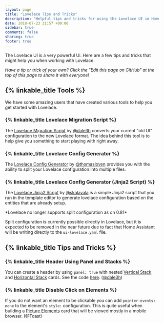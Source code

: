 ```yaml
---
layout: page
title: "Lovelace Tips and Tricks"
description: "Helpful tips and tricks for using the Lovelace UI in Home Assistant."
date: 2018-07-23 21:57 +00:00
sidebar: true
comments: false
sharing: true
footer: true
---
```


The Lovelace UI is a very powerful UI. Here are a few tips and tricks that
might help you when working with Lovelace.

*Have a tip or trick of your own? Click the "Edit this page on GitHub" at the
top of this page to share it with everyone!*

## {% linkable_title Tools %}

We have some amazing users that have created various tools to help you get
started with Lovelace.

### {% linkable_title Lovelace Migration Script %}

The [Lovelace Migration Script][migration-script] by [@dale3h] converts your
current "old UI" configuration to the new Lovelace format. The idea behind
this tool is to help give you something to start playing with right away.

### {% linkable_title Lovelace Config Generator %}

The [Lovelace Config Generator][config-generator] by [@thomasloven] provides
you with the ability to split your Lovelace configuration into multiple files.

### {% linkable_title Lovelace Config Generator (Jinja2 Script) %}

The [Lovelace Jinja2 Script][lovelace-jinja] by [@skalavala] is a simple Jinja2 script that you run in the template editor to generate lovelace configuration based on the entities that are already setup.

<p class='note'>
  *Lovelace no longer supports split configuration as on 0.81*

  Split configuration is currently possible directly in Lovelace, but it
  is expected to be removed in the near future due to fact that Home Assistant
  will be writing directly to the `ui-lovelace.yaml` file.
</p>

## {% linkable_title Tips and Tricks %}

### {% linkable_title Header Using Panel and Stacks %}

You can create a header by using `panel: true` with nested
[Vertical Stack][vertical-stack] and [Horizontal Stack][horizontal-stack]
cards. See the code [here][header-stacks]. ([@dale3h])

### {% linkable_title Disable Click on Elements %}

If you do not want an element to be clickable you can add `pointer-events: none`
to the element's `style:` configuration. This is quite useful when building a
[Picture Elements][picture-elements] card that will be viewed mostly in a
mobile browser. (@Toast)

[@dale3h]: https://github.com/dale3h
[@thomasloven]: https://github.com/thomasloven
[@skalavala]: https://github.com/skalavala
[config-generator]: https://github.com/thomasloven/homeassistant-lovelace-gen
[header-stacks]: https://gist.github.com/dale3h/37b34aebb0c336ffd5fb877c2651097a
[horizontal-stack]: /lovelace/horizontal-stack/
[migration-script]: https://github.com/dale3h/python-lovelace
[picture-elements]: /lovelace/picture-elements/
[vertical-stack]: /lovelace/vertical-stack/
[lovelace-jinja]: https://sharethelove.io/tools/jinja-magic-scripts
